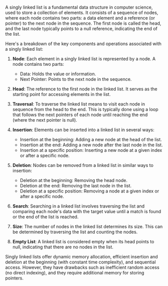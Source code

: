 A singly linked list is a fundamental data structure in computer science, used to store a collection of elements. It consists of a sequence of nodes, where each node contains two parts: a data element and a reference (or pointer) to the next node in the sequence. The first node is called the head, and the last node typically points to a null reference, indicating the end of the list.

Here's a breakdown of the key components and operations associated with a singly linked list:

1. **Node**: Each element in a singly linked list is represented by a node. A node contains two parts:
   - Data: Holds the value or information.
   - Next Pointer: Points to the next node in the sequence.

2. **Head**: The reference to the first node in the linked list. It serves as the starting point for accessing elements in the list.

3. **Traversal**: To traverse the linked list means to visit each node in sequence from the head to the end. This is typically done using a loop that follows the next pointers of each node until reaching the end (where the next pointer is null).

4. **Insertion**: Elements can be inserted into a linked list in several ways:
   - Insertion at the beginning: Adding a new node at the head of the list.
   - Insertion at the end: Adding a new node after the last node in the list.
   - Insertion at a specific position: Inserting a new node at a given index or after a specific node.

5. **Deletion**: Nodes can be removed from a linked list in similar ways to insertion:
   - Deletion at the beginning: Removing the head node.
   - Deletion at the end: Removing the last node in the list.
   - Deletion at a specific position: Removing a node at a given index or after a specific node.

6. **Search**: Searching in a linked list involves traversing the list and comparing each node's data with the target value until a match is found or the end of the list is reached.

7. **Size**: The number of nodes in the linked list determines its size. This can be determined by traversing the list and counting the nodes.

8. **Empty List**: A linked list is considered empty when its head points to null, indicating that there are no nodes in the list.

Singly linked lists offer dynamic memory allocation, efficient insertion and deletion at the beginning (with constant time complexity), and sequential access. However, they have drawbacks such as inefficient random access (no direct indexing), and they require additional memory for storing pointers.

